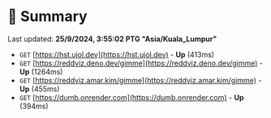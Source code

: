 # 📖 Summary
Last updated: **25/9/2024, 3:55:02 PTG "Asia/Kuala_Lumpur"**

- `GET` [https://hst.ujol.dev](https://hst.ujol.dev) - **Up** (413ms)
- `GET` [https://reddviz.deno.dev/gimme](https://reddviz.deno.dev/gimme) - **Up** (1264ms)
- `GET` [https://reddviz.amar.kim/gimme](https://reddviz.amar.kim/gimme) - **Up** (455ms)
- `GET` [https://dumb.onrender.com](https://dumb.onrender.com) - **Up** (394ms)
